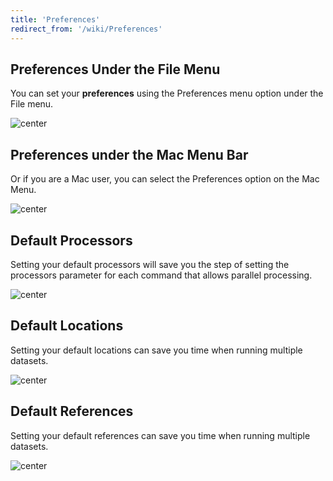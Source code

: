 ```yaml
---
title: 'Preferences'
redirect_from: '/wiki/Preferences'
---
```


## Preferences Under the File Menu

You can set your **preferences** using the Preferences menu option under the
File menu.

![ center](https://mothur.s3.us-east-2.amazonaws.com/wiki/preferencefilemenu.jpg)

## Preferences under the Mac Menu Bar

Or if you are a Mac user, you can select the Preferences option on the
Mac Menu.

![ center](https://mothur.s3.us-east-2.amazonaws.com/wiki/preferencemacmenu.jpg)

## Default Processors

Setting your default processors will save you the step of setting the
processors parameter for each command that allows parallel processing.

![ center](https://mothur.s3.us-east-2.amazonaws.com/wiki/prefprocessors.jpg)

## Default Locations

Setting your default locations can save you time when running multiple
datasets.

![ center](https://mothur.s3.us-east-2.amazonaws.com/wiki/preflocations.jpg)

## Default References

Setting your default references can save you time when running multiple
datasets.

![ center](https://mothur.s3.us-east-2.amazonaws.com/wiki/prefreferences.jpg)
